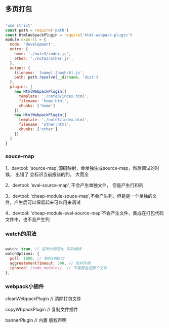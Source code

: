## 多页打包

````js

'use strict'
const path = require('path')
const HtmlWebpackPlugin = require('html-webpack-plugin')
module.exports = {
  mode: 'development',
  entry: {
    home: './note3/index.js',
    other: './note3/other.js',
  },
  output: {
    filename: '[name].[hash:8].js',
    path: path.resolve(__dirname, 'dist')
  },
  plugins: [
    new HtmlWebpackPlugin({
      template: './note3/index.html',
      filename: 'home.html',
      chunks: ['home']
    }),
    new HtmlWebpackPlugin({
      template: './note3/index.html',
      filename: 'other.html',
      chunks: ['other']
    })
  ]
}

````

### souce-map

1、devtool: 'source-map',源码映射，会单独生成source-map，然后调试的时候， 出错了 会标识当前报错的列。 大而全

2、devtool: 'eval-source-map', 不会产生单独文件， 但是产生行和列

3、devtool: 'cheap-module-souce-map',不会产生列，但是是一个单独的文件，产生后可以保留起来可以用来调试

4、devtool: 'cheap-module-eval-source-map'不会产生文件，集成在打包代码文件中，也不会产生列

### watch的用法

```js

watch: true, // 监听代码变化 实时编译
watchOptions: {
  poll: 1000, // 每秒1000次
  aggreatementTimeout: 500, // 防抖作用
  ignored: /node_modules/, // 不需要监控那个文件
},

````

### webpack小插件

cleanWebpackPlugin // 清除打包文件

copyWbpackPlugin // 复制文件插件

bannerPlugin // 内置  版权声明

